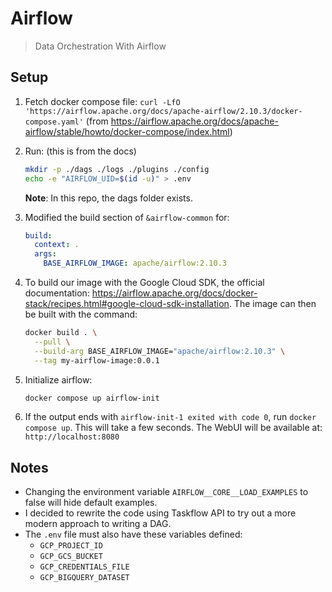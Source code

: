 # Airflow

> Data Orchestration With Airflow

## Setup

1. Fetch docker compose file: `curl -LfO 'https://airflow.apache.org/docs/apache-airflow/2.10.3/docker-compose.yaml'` (from https://airflow.apache.org/docs/apache-airflow/stable/howto/docker-compose/index.html)

2. Run: (this is from the docs)

    ```bash
    mkdir -p ./dags ./logs ./plugins ./config
    echo -e "AIRFLOW_UID=$(id -u)" > .env
    ```

    __Note__: In this repo, the dags folder exists.

3. Modified the build section of `&airflow-common` for:

    ```yaml
    build: 
      context: .
      args:
        BASE_AIRFLOW_IMAGE: apache/airflow:2.10.3
    ```

4. To build our image with the Google Cloud SDK, the official documentation: https://airflow.apache.org/docs/docker-stack/recipes.html#google-cloud-sdk-installation. The image can then be built with the command:

    ```bash
    docker build . \
      --pull \
      --build-arg BASE_AIRFLOW_IMAGE="apache/airflow:2.10.3" \
      --tag my-airflow-image:0.0.1
    ```

5. Initialize airflow:

    ```bash
    docker compose up airflow-init
    ```

6. If the output ends with `airflow-init-1 exited with code 0`, run `docker compose up`. This will take a few seconds. The WebUI will be available at: `http://localhost:8080`

## Notes

- Changing the environment variable `AIRFLOW__CORE__LOAD_EXAMPLES` to false will hide default examples.
- I decided to rewrite the code using Taskflow API to try out a more modern approach to writing a DAG.
- The `.env` file must also have these variables defined:
    - `GCP_PROJECT_ID`
    - `GCP_GCS_BUCKET`
    - `GCP_CREDENTIALS_FILE`
    - `GCP_BIGQUERY_DATASET`
